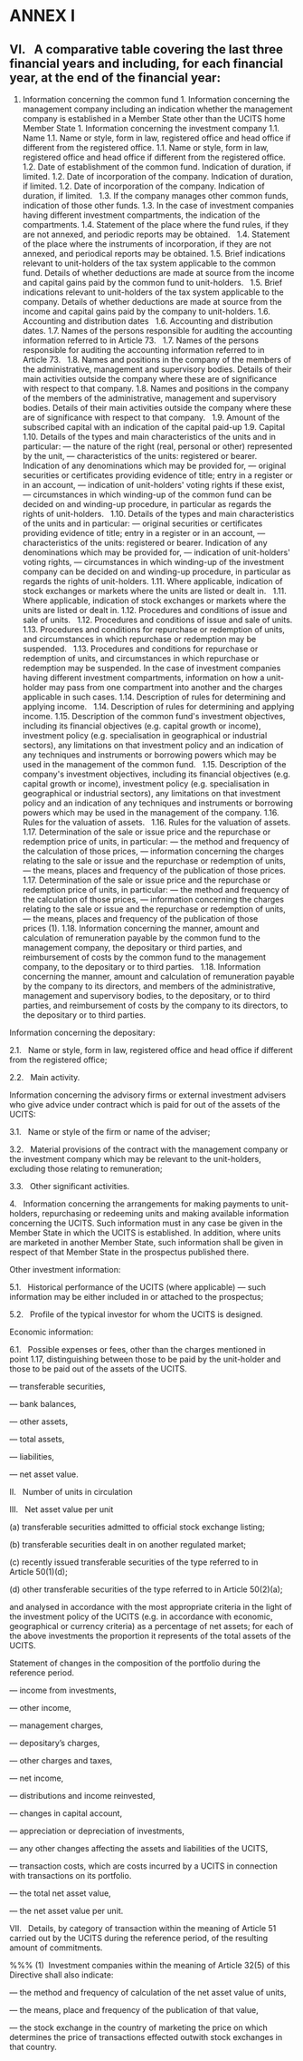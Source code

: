 # ANNEX I

## VI.   A comparative table covering the last three financial years and including, for each financial year, at the end of the financial year:

1. Information concerning the common fund 1. Information concerning the management company including an indication whether the management company is established in a Member State other than the UCITS home Member State 1. Information concerning the investment company 1.1. Name 1.1. Name or style, form in law, registered office and head office if different from the registered office. 1.1. Name or style, form in law, registered office and head office if different from the registered office. 1.2. Date of establishment of the common fund. Indication of duration, if limited. 1.2. Date of incorporation of the company. Indication of duration, if limited. 1.2. Date of incorporation of the company. Indication of duration, if limited.   1.3. If the company manages other common funds, indication of those other funds. 1.3. In the case of investment companies having different investment compartments, the indication of the compartments. 1.4. Statement of the place where the fund rules, if they are not annexed, and periodic reports may be obtained.   1.4. Statement of the place where the instruments of incorporation, if they are not annexed, and periodical reports may be obtained. 1.5. Brief indications relevant to unit-holders of the tax system applicable to the common fund. Details of whether deductions are made at source from the income and capital gains paid by the common fund to unit-holders.   1.5. Brief indications relevant to unit-holders of the tax system applicable to the company. Details of whether deductions are made at source from the income and capital gains paid by the company to unit-holders. 1.6. Accounting and distribution dates   1.6. Accounting and distribution dates. 1.7. Names of the persons responsible for auditing the accounting information referred to in Article 73.   1.7. Names of the persons responsible for auditing the accounting information referred to in Article 73.   1.8. Names and positions in the company of the members of the administrative, management and supervisory bodies. Details of their main activities outside the company where these are of significance with respect to that company. 1.8. Names and positions in the company of the members of the administrative, management and supervisory bodies. Details of their main activities outside the company where these are of significance with respect to that company.   1.9. Amount of the subscribed capital with an indication of the capital paid-up 1.9. Capital 1.10. Details of the types and main characteristics of the units and in particular: — the nature of the right (real, personal or other) represented by the unit, — characteristics of the units: registered or bearer. Indication of any denominations which may be provided for, — original securities or certificates providing evidence of title; entry in a register or in an account, — indication of unit-holders' voting rights if these exist, — circumstances in which winding-up of the common fund can be decided on and winding-up procedure, in particular as regards the rights of unit-holders.   1.10. Details of the types and main characteristics of the units and in particular: — original securities or certificates providing evidence of title; entry in a register or in an account, — characteristics of the units: registered or bearer. Indication of any denominations which may be provided for, — indication of unit-holders' voting rights, — circumstances in which winding-up of the investment company can be decided on and winding-up procedure, in particular as regards the rights of unit-holders. 1.11. Where applicable, indication of stock exchanges or markets where the units are listed or dealt in.   1.11. Where applicable, indication of stock exchanges or markets where the units are listed or dealt in. 1.12. Procedures and conditions of issue and sale of units.   1.12. Procedures and conditions of issue and sale of units. 1.13. Procedures and conditions for repurchase or redemption of units, and circumstances in which repurchase or redemption may be suspended.   1.13. Procedures and conditions for repurchase or redemption of units, and circumstances in which repurchase or redemption may be suspended. In the case of investment companies having different investment compartments, information on how a unit-holder may pass from one compartment into another and the charges applicable in such cases. 1.14. Description of rules for determining and applying income.   1.14. Description of rules for determining and applying income. 1.15. Description of the common fund's investment objectives, including its financial objectives (e.g. capital growth or income), investment policy (e.g. specialisation in geographical or industrial sectors), any limitations on that investment policy and an indication of any techniques and instruments or borrowing powers which may be used in the management of the common fund.   1.15. Description of the company's investment objectives, including its financial objectives (e.g. capital growth or income), investment policy (e.g. specialisation in geographical or industrial sectors), any limitations on that investment policy and an indication of any techniques and instruments or borrowing powers which may be used in the management of the company. 1.16. Rules for the valuation of assets.   1.16. Rules for the valuation of assets. 1.17. Determination of the sale or issue price and the repurchase or redemption price of units, in particular: — the method and frequency of the calculation of those prices, — information concerning the charges relating to the sale or issue and the repurchase or redemption of units, — the means, places and frequency of the publication of those prices.   1.17. Determination of the sale or issue price and the repurchase or redemption price of units, in particular: — the method and frequency of the calculation of those prices, — information concerning the charges relating to the sale or issue and the repurchase or redemption of units, — the means, places and frequency of the publication of those prices (1). 1.18. Information concerning the manner, amount and calculation of remuneration payable by the common fund to the management company, the depositary or third parties, and reimbursement of costs by the common fund to the management company, to the depositary or to third parties.   1.18. Information concerning the manner, amount and calculation of remuneration payable by the company to its directors, and members of the administrative, management and supervisory bodies, to the depositary, or to third parties, and reimbursement of costs by the company to its directors, to the depositary or to third parties.

Information concerning the depositary:

2.1.   Name or style, form in law, registered office and head office if different from the registered office;

2.2.   Main activity.

Information concerning the advisory firms or external investment advisers who give advice under contract which is paid for out of the assets of the UCITS:

3.1.   Name or style of the firm or name of the adviser;

3.2.   Material provisions of the contract with the management company or the investment company which may be relevant to the unit-holders, excluding those relating to remuneration;

3.3.   Other significant activities.

4.   Information concerning the arrangements for making payments to unit-holders, repurchasing or redeeming units and making available information concerning the UCITS. Such information must in any case be given in the Member State in which the UCITS is established. In addition, where units are marketed in another Member State, such information shall be given in respect of that Member State in the prospectus published there.

Other investment information:

5.1.   Historical performance of the UCITS (where applicable) — such information may be either included in or attached to the prospectus;

5.2.   Profile of the typical investor for whom the UCITS is designed.

Economic information:

6.1.   Possible expenses or fees, other than the charges mentioned in point 1.17, distinguishing between those to be paid by the unit-holder and those to be paid out of the assets of the UCITS.

— transferable securities,

— bank balances,

— other assets,

— total assets,

— liabilities,

— net asset value.

II.   Number of units in circulation

III.   Net asset value per unit

(a) transferable securities admitted to official stock exchange listing;

(b) transferable securities dealt in on another regulated market;

(c) recently issued transferable securities of the type referred to in Article 50(1)(d);

(d) other transferable securities of the type referred to in Article 50(2)(a);

and analysed in accordance with the most appropriate criteria in the light of the investment policy of the UCITS (e.g. in accordance with economic, geographical or currency criteria) as a percentage of net assets; for each of the above investments the proportion it represents of the total assets of the UCITS.

Statement of changes in the composition of the portfolio during the reference period.

— income from investments,

— other income,

— management charges,

— depositary’s charges,

— other charges and taxes,

— net income,

— distributions and income reinvested,

— changes in capital account,

— appreciation or depreciation of investments,

— any other changes affecting the assets and liabilities of the UCITS,

— transaction costs, which are costs incurred by a UCITS in connection with transactions on its portfolio.

— the total net asset value,

— the net asset value per unit.

VII.   Details, by category of transaction within the meaning of Article 51 carried out by the UCITS during the reference period, of the resulting amount of commitments.

%%% (1)  Investment companies within the meaning of Article 32(5) of this Directive shall also indicate:

— the method and frequency of calculation of the net asset value of units,

— the means, place and frequency of the publication of that value,

— the stock exchange in the country of marketing the price on which determines the price of transactions effected outwith stock exchanges in that country.